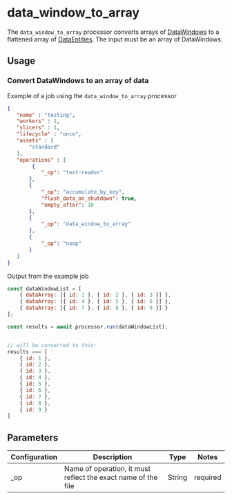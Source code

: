 # data_window_to_array

The `data_window_to_array` processor converts arrays of [DataWindows](../entity/data-window.md) to a flattened array of [DataEntities](https://terascope.github.io/teraslice/docs/packages/utils/api/entities/data-entity/classes/dataentity).  The input must be an array of DataWindows.

## Usage

### Convert DataWindows to an array of data

Example of a job using the `data_window_to_array` processor

 ```json
{
    "name" : "testing",
    "workers" : 1,
    "slicers" : 1,
    "lifecycle" : "once",
    "assets" : [
        "standard"
    ],
    "operations" : [
         {
            "_op": "test-reader"
        },
        {
            "_op": "accumulate_by_key",
            "flush_data_on_shutdown": true,
            "empty_after": 10
        },
        {
            "_op": "data_window_to_array"
        },
        {
            "_op": "noop"
        }
    ]
}
```

Output from the example job

```javascript
const dataWindowList = [
    { dataArray: [{ id: 1 }, { id: 2 }, { id: 3 }] },
    { dataArray: [{ id: 4 }, { id: 5 }, { id: 6 }] },
    { dataArray: [{ id: 7 }, { id: 8 }, { id: 9 }] }
];

const results = await processor.run(dataWindowList);


// will be converted to this:
results === [
    { id: 1 },
    { id: 2 },
    { id: 3 },
    { id: 4 },
    { id: 5 },
    { id: 6 },
    { id: 7 },
    { id: 8 },
    { id: 9 }
]
```

## Parameters

| Configuration | Description | Type |  Notes |
| --------- | -------- | ------ | ------ |
| _op | Name of operation, it must reflect the exact name of the file | String | required |
